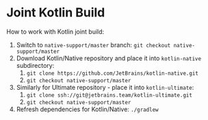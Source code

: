 # Joint Kotlin Build

How to work with Kotlin joint build:

1. Switch to `native-support/master` branch: `git checkout native-support/master`
2. Download Kotlin/Native repository and place it into `kotlin-native` subdirectory:
   1. `git clone https://github.com/JetBrains/kotlin-native.git`
   2. `git checkout native-support/master`
3. Similarly for Ultimate repository - place it into `kotlin-ultimate`:
   1. `git clone ssh://git@jetbrains.team/kotlin-ultimate.git`
   2. `git checkout native-support/master`
4. Refresh dependencies for Kotlin/Native: `./gradlew `